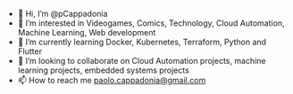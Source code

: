 - 👋 Hi, I’m @pCappadonia
- 👀 I’m interested in Videogames, Comics, Technology, Cloud Automation, Machine Learning, Web development
- 🌱 I’m currently learning Docker, Kubernetes, Terraform, Python and Flutter
- 💞️ I’m looking to collaborate on Cloud Automation projects, machine learning projects, embedded systems projects
- 📫 How to reach me paolo.cappadonia@gmail.com

<!---
pCappadonia/pCappadonia is a ✨ special ✨ repository because its `README.md` (this file) appears on your GitHub profile.
You can click the Preview link to take a look at your changes.
--->
